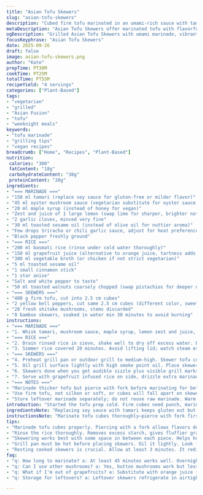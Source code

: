 ```yaml
---
title: "Asian Tofu Skewers"
slug: "asian-tofu-skewers"
description: "Cubed firm tofu marinated in an umami-rich sauce with tamari and maple syrup, threaded with bell peppers and shitake mushrooms, grilled to achieve char and caramelization. Served alongside basmati rice infused with fresh grapefruit juice, star anise, and toasted walnuts for crunch. Balanced sweet, tangy, and spicy notes. Practical method for marinade adjustments and cooking times based on texture and aroma. A vegetarian dish void of dairy and eggs, using simple pantry staples and easy substitutions. Perfect for meat-free weeknights or weekend grilling."
metaDescription: "Asian Tofu Skewers offer marinated tofu with flavorful spices; grilled veggies add color and depth. Perfect for meat-free gatherings."
ogDescription: "Grilled Asian Tofu Skewers with umami marinade, vibrant bell peppers, and rich mushrooms. A vegetarian delight to satisfy cravings."
focusKeyphrase: "Asian Tofu Skewers"
date: 2025-09-26
draft: false
image: asian-tofu-skewers.png
author: "Kate"
prepTime: PT30M
cookTime: PT25M
totalTime: PT55M
recipeYield: "4 servings"
categories: ["Plant-Based"]
tags:
- "vegetarian"
- "grilled"
- "Asian Fusion"
- "tofu"
- "weeknight meals"
keywords:
- "tofu marinade"
- "grilling tips"
- "vegan recipes"
breadcrumb: ["Home", "Recipes", "Plant-Based"]
nutrition: 
 calories: "380"
 fatContent: "18g"
 carbohydrateContent: "38g"
 proteinContent: "20g"
ingredients:
- "=== MARINADE ==="
- "150 ml tamari (replace soy sauce for gluten-free or milder flavor)"
- "45 ml oyster mushroom sauce (vegetarian substitute for oyster sauce, earthier)"
- "20 ml maple syrup (instead of honey for vegan)"
- "Zest and juice of 1 large lemon (swap lime for sharper, brighter notes)"
- "2 garlic cloves, minced very fine"
- "30 ml toasted sesame oil (instead of olive oil for nuttier aroma)"
- "Few drops Sriracha or chili garlic sauce, adjust for heat preference"
- "Black pepper freshly ground"
- "=== RICE ==="
- "200 ml basmati rice (rinse under cold water thoroughly)"
- "150 ml grapefruit juice (alternative to orange juice, tartness adds complexity)"
- "300 ml vegetable broth (or chicken if not strict vegetarian)"
- "5 ml toasted sesame oil"
- "1 small cinnamon stick"
- "1 star anise"
- "Salt and white pepper to taste"
- "50 ml toasted walnuts coarsely chopped (swap pistachios for deeper nuttiness)"
- "=== SKEWERS ==="
- "400 g firm tofu, cut into 2.5 cm cubes"
- "2 yellow bell peppers, cut same 2.5 cm cubes (different color, sweetness)"
- "20 fresh shitake mushrooms, stems discarded"
- "8 bamboo skewers, soaked in water min 30 minutes to avoid burning"
instructions:
- "=== MARINADE ==="
- "1. Whisk tamari, mushroom sauce, maple syrup, lemon zest and juice, garlic, sesame oil, chili sauce, and pepper until honey substitute fully blended. Add tofu cubes, toss gently so tofu sees marinade on all sides. Cover tightly. Chill minimum 45 min; overnight best. If marinating overnight, reduce tamari to 100 ml to prevent over-salting."
- "=== RICE ==="
- "2. Drain rinsed rice in sieve, shake well to dry off excess water. Bring grapefruit juice, broth, sesame oil, cinnamon, star anise to rolling boil. Add rice, salt, white pepper. Stir once, cover immediately, reduce heat to low."
- "3. Simmer rice covered 20 minutes. Avoid lifting lid; watch steam escape around edges, listen for gentle hiss, not loud chatter. Remove from heat, keep lid sealed, let rest 15 minutes undisturbed. Remove cinnamon and star anise. Toss in walnuts last minute, fluff gently with fork. Taste; add salt or pepper if under-seasoned."
- "=== SKEWERS ==="
- "4. Preheat grill pan or outdoor grill to medium-high. Skewer tofu cubes alternating with yellow peppers and shitakes. They should be snug but not forced, allowing even heat exposure."
- "5. Oil grill surface lightly with high smoke point oil. Place skewers down. Cook 4–5 minutes per side. When tofu edges firm and slightly golden, mushrooms release earthy aroma and soften but hold shape, peppers gently blister and caramelize, time to flip. While cooking, brush with leftover marinade to build layers of flavor and glossy finish. If marinade begins to burn, lower heat slightly."
- "6. Skewers done when you get audible sizzle plus visible grill marks, tofu is hot through but still tender inside. Remove promptly to avoid dryness."
- "7. Serve with grapefruit infused rice on side, drizzle extra marinade warmed up or reduced slightly on top for punch."
- "=== NOTES ==="
- "Marinade thicker tofu but pierce with fork before marinating for better absorption. Can swap shitake for button mushrooms but flavor is less complex. If no grill, broil skewers on foil lined tray, watch carefully to avoid char. For nut allergy, omit walnuts; add chopped toasted sunflower seeds at last moment instead."
- "Use firm tofu, not silken or soft, or cubes will fall apart on skewers. Soaking bamboo skewers prevents flaming. Do not skip resting rice post-cooking; it locks moisture and prevents gummy grains."
- "Store leftover marinade separately; do not reuse raw marinade. Warm it up and brush towards end only to avoid cross contamination."
introduction: "Started the tofu prep cold. Firm cubes need punch, marinade is your lifeline. Skip honey—maple syrup smooths the edge and keeps it vegan-friendly. Lemon swap for lime snaps up the bright note. Garlic minced fine, subtle but present. Marinade needs time to sneak in, so start it early or overnight reduces salt intensity. Rice? Not your usual orange juice but grapefruit. Tart and fresh, balances out the deep mushroom notes in the skewers. Spices like cinnamon and star anise don’t just scent; they signal more than just flavor—they clue you into the cooking rhythm. Skewering alternates color, textures, flavor bursts. Cooking on grill pan sizzles out moisture and caramelizes edges without drying too much. Brush on marinade—layers build visual and flavor complexity. Don’t just watch the clock; smell, listen for sizzling, look for golden edges, these are your cooking cues. Protein texture changes slowly—too soft, undercooked; too firm, rubbery. Trust your senses more than timers."
ingredientsNote: "Replacing soy sauce with tamari keeps gluten out but loses some saltiness—adjust seasoning accordingly. Oyster mushroom sauce brings umami layer; if unavailable, add a dash of miso paste diluted in marinade to mimic depth. Maple syrup instead of honey avoids crystallization issues at room temp but tastes different—test the sweet balance first. Lemon juice in place of lime changes acidity profile slightly; lemon’s sharper, fresher versus lime’s zingy brightness affecting overall flavor balance. Toasted sesame oil instead of olive offers nuttier aroma but use sparingly because it can dominate. Grapefruit juice as cooking liquid in rice cuts sweetness, adds tang, balancing salt and richness. Nuts swapped from pistachios to walnuts for crunch and slightly bitter notes. Mushrooms, shitakes preferred for their meaty texture and flavor; stem removal critical, stems tough and bitter. Peppers swapped for yellow to add mild sweetness and visual contrast. Soaking skewers prevents burning—don’t skip."
instructionsNote: "Marinate tofu cubes thoroughly—pierce with fork first if time allows, ensures marinade penetration. Chill for at least 45 minutes. If left overnight, cut down salty sauces to avoid overly salty tofu. Rinsing rice is critical, removes excess starch, yields fluffier grains. Use heavy-bottom saucepan for even heat, avoid hotspots and burned bottom layer. Watch rice cooking from sound and steam escaping, not just timer. Remove whole spices before serving—cinammon can overpower if left too long. Skewering technique—leave slight gap between pieces for even heat. Grill pan must be hot before laying down skewers—look for immediate sizzle to lock juices. Brush marinade only during last part of grilling to prevent burning sugary components. Flip skewers carefully—tongs offer better grip, piercing tines risk tofu breakage. Rest cooked skewers for 3 minutes before plating to allow juices redistribute. Always taste before serving; adjust seasoning where necessary with salt or acidity. Leftover marinade is raw; boil briefly if to be reused as sauce base or simply reserve for brushing."
tips:
- "Marinade tofu cubes properly. Piercing with a fork allows flavors deep into the tofu. Minimum 45 minutes in fridge, overnight is better. Just reduce the salty component if long marinating."
- "Rinse the rice thoroughly. Removes excess starch, gives fluffier grains. Pay attention to sounds. Listen for the gentle hiss during simmering; no lifting lid. Steam loss changes texture."
- "Skewering works best with some space in between each piece. Helps heat circulate; cooks evenly. Choose your veggies wisely. Bell peppers add color; mushrooms give an earthy aroma."
- "Grill pan must be hot before placing skewers. Oil it lightly. Look for that immediate sizzle. It’s a great sign. Also brush remaining marinade at the end. Avoid burning sugars early."
- "Resting cooked skewers is crucial. Allow at least 3 minutes. It redistributes juices inside. Don’t skip, or they dry out. Adjust flavors at the end; taste before serving."
faq:
- "q: How long to marinate? a: At least 45 minutes works well. Overnight gives deeper flavor. Reduce salty elements for long marinating. Avoid over-salting the tofu."
- "q: Can I use other mushrooms? a: Yes, button mushrooms work but less flavor depth. Shitakes have that meaty texture. Can switch but note flavor aspects."
- "q: What if I'm out of grapefruits? a: Substitute with orange juice if needed. Similar but sweeter. Balance flavor; adjust salt less or more based on taste."
- "q: Storage for leftovers? a: Leftover skewers refrigerate in airtight. Use within a few days. Best reheated in oven. Don’t freeze; texture changes too much when thawed."

---
```


